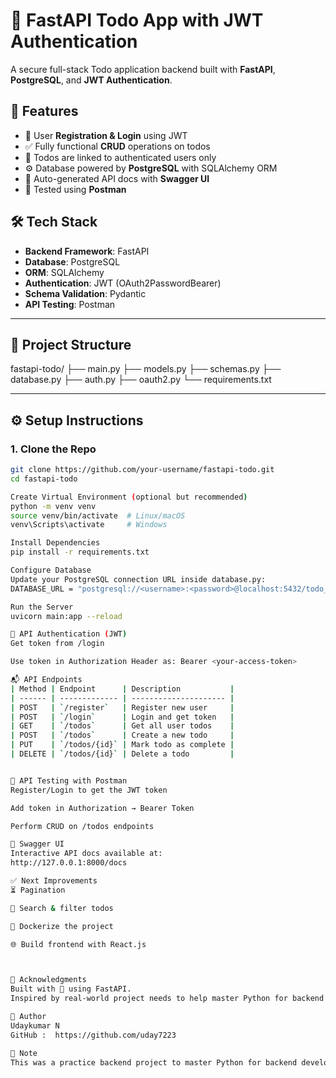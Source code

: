 # 📝 FastAPI Todo App with JWT Authentication

A secure full-stack Todo application backend built with **FastAPI**, **PostgreSQL**, and **JWT Authentication**.

## 🚀 Features

- 🔐 User **Registration & Login** using JWT
- ✅ Fully functional **CRUD** operations on todos
- 👤 Todos are linked to authenticated users only
- ⚙️ Database powered by **PostgreSQL** with SQLAlchemy ORM
- 📄 Auto-generated API docs with **Swagger UI**
- 🧪 Tested using **Postman**

## 🛠️ Tech Stack

- **Backend Framework**: FastAPI
- **Database**: PostgreSQL
- **ORM**: SQLAlchemy
- **Authentication**: JWT (OAuth2PasswordBearer)
- **Schema Validation**: Pydantic
- **API Testing**: Postman

---

## 📁 Project Structure

fastapi-todo/
├── main.py
├── models.py
├── schemas.py
├── database.py
├── auth.py
├── oauth2.py
└── requirements.txt


---

## ⚙️ Setup Instructions

### 1. Clone the Repo

```bash
git clone https://github.com/your-username/fastapi-todo.git
cd fastapi-todo

Create Virtual Environment (optional but recommended)
python -m venv venv
source venv/bin/activate  # Linux/macOS
venv\Scripts\activate     # Windows

Install Dependencies
pip install -r requirements.txt

Configure Database
Update your PostgreSQL connection URL inside database.py:
DATABASE_URL = "postgresql://<username>:<password>@localhost:5432/todo_db"

Run the Server
uvicorn main:app --reload

🔑 API Authentication (JWT)
Get token from /login

Use token in Authorization Header as: Bearer <your-access-token>

📬 API Endpoints
| Method | Endpoint      | Description           |
| ------ | ------------- | --------------------- |
| POST   | `/register`   | Register new user     |
| POST   | `/login`      | Login and get token   |
| GET    | `/todos`      | Get all user todos    |
| POST   | `/todos`      | Create a new todo     |
| PUT    | `/todos/{id}` | Mark todo as complete |
| DELETE | `/todos/{id}` | Delete a todo         |


🧪 API Testing with Postman
Register/Login to get the JWT token

Add token in Authorization → Bearer Token

Perform CRUD on /todos endpoints

📸 Swagger UI
Interactive API docs available at:
http://127.0.0.1:8000/docs

✅ Next Improvements
⏳ Pagination

🔎 Search & filter todos

🐳 Dockerize the project

🌐 Build frontend with React.js



🙌 Acknowledgments
Built with 💙 using FastAPI.
Inspired by real-world project needs to help master Python for backend development.

📌 Author
Udaykumar N
GitHub :  https://github.com/uday7223

📌 Note
This was a practice backend project to master Python for backend development before working on the main internship assignment.

